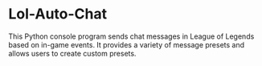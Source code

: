 # Lol-Auto-Chat
This Python console program sends chat messages in League of Legends based on in-game events. It provides a variety of message presets and allows users to create custom presets.
